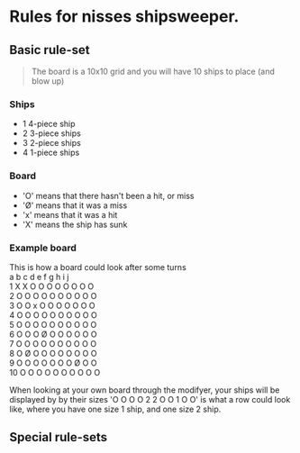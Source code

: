 # Rules for nisses shipsweeper.

## Basic rule-set

>The board is a 10x10 grid and you will have 10 ships to place (and blow up)

### Ships
- 1 4-piece ship
- 2 3-piece ships
- 3 2-piece ships
- 4 1-piece ships

### Board
- 'O' means that there hasn't been a hit, or miss
- 'Ø' means that it was a miss
- 'x' means that it was a hit
- 'X' means the ship has sunk
### Example board  
This is how a board could look after some turns  
    a  b  c  d  e  f  g  h  i  j  
1   X  X  O  O  O  O  O  O  O  O  
2   O  O  O  O  O  O  O  O  O  O  
3   O  O  x  O  O  O  O  O  O  O  
4   O  O  O  O  O  O  O  O  O  O  
5   O  O  O  O  O  O  O  O  O  O  
6   O  O  O  Ø  O  O  O  O  O  O  
7   O  O  O  O  O  O  O  O  O  O  
8   O  Ø  O  O  O  O  O  O  O  O  
9   O  O  O  O  O  O  O  Ø  O  O  
10  O  O  O  O  O  O  O  O  O  O  

When looking at your own board through the modifyer, your ships will be displayed by by their sizes
'O O O O 2 2 O O 1 O O' is what a row could look like, where you have one size 1 ship, and one size 2 ship. 
## Special rule-sets